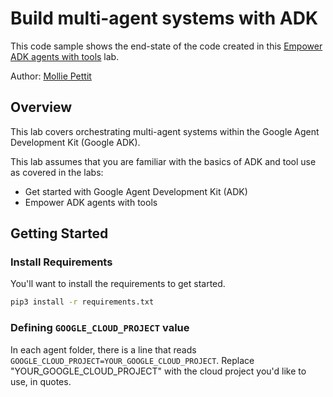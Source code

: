 # Build multi-agent systems with ADK

This code sample shows the end-state of the code created in this [Empower ADK agents with tools](https://www.cloudskillsboost.google/catalog_lab/32018) lab. 

Author: [Mollie Pettit](https://github.com/molliemarie)

## Overview

This lab covers orchestrating multi-agent systems within the Google Agent Development Kit (Google ADK).

This lab assumes that you are familiar with the basics of ADK and tool use as covered in the labs:

- Get started with Google Agent Development Kit (ADK)
- Empower ADK agents with tools

## Getting Started

### Install Requirements

You'll want to install the requirements to get started. 

```bash
pip3 install -r requirements.txt
```

### Defining `GOOGLE_CLOUD_PROJECT` value

In each agent folder, there is a line that reads `GOOGLE_CLOUD_PROJECT=YOUR_GOOGLE_CLOUD_PROJECT`. Replace "YOUR_GOOGLE_CLOUD_PROJECT" with the cloud project you'd like to use, in quotes.